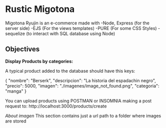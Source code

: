 # Rustic Migotona

Migotona Ryujin is an e-commerce made with
-Node, Express (for the server side)
-EJS (For the views templates)
-PURE (For some CSS Styles)
-sequelize (to interact with SQL database using Node)

## Objectives

**Display Products by categories:**

A typical product added to the database should have this keys:

{
"nombre": "Berserk",
"descripcion": "La historia del espadachin negro",
"precio": 5000,
"imagen": "./imagenes/image_not_found.png",
"categoria": "manga"
}

You can upload products using POSTMAN or INSOMNIA making a post request to:
http://localhost:3000/products/create

_About imagen_
This section contains just a url path to a folder where images are stored
